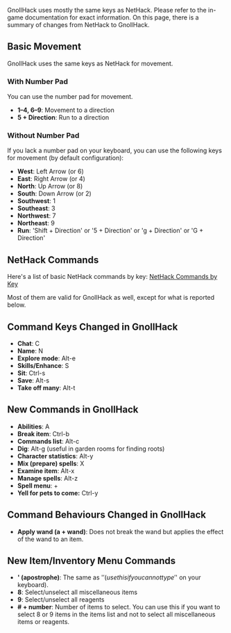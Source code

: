 GnollHack uses mostly the same keys as NetHack. Please refer to the in-game documentation for exact information. On this page, there is a summary of changes from NetHack to GnollHack.

## Basic Movement

GnollHack uses the same keys as NetHack for movement.

### With Number Pad

You can use the number pad for movement.
* **1–4, 6–9**: Movement to a direction
* **5 + Direction**: Run to a direction

### Without Number Pad

If you lack a number pad on your keyboard, you can use the following keys for movement (by default configuration):
* **West**: Left Arrow (or 6)
* **East**: Right Arrow (or 4)
* **North**: Up Arrow (or 8)
* **South**: Down Arrow (or 2)
* **Southwest**: 1
* **Southeast**: 3
* **Northwest**: 7
* **Northeast**: 9
* **Run**: 'Shift + Direction' or '5 + Direction' or 'g + Direction' or 'G + Direction'

## NetHack Commands

Here's a list of basic NetHack commands by key: [NetHack Commands by Key](https://nethackwiki.com/wiki/Commands_(by_key))

Most of them are valid for GnollHack as well, except for what is reported below.

## Command Keys Changed in GnollHack

* **Chat**: C
* **Name**: N
* **Explore mode**: Alt-e
* **Skills/Enhance**: S
* **Sit**: Ctrl-s
* **Save**: Alt-s
* **Take off many**: Alt-t

## New Commands in GnollHack

* **Abilities**: A
* **Break item**: Ctrl-b
* **Commands list**: Alt-c
* **Dig**: Alt-g (useful in garden rooms for finding roots)
* **Character statistics**: Alt-y
* **Mix (prepare) spells**: X
* **Examine item**: Alt-x
* **Manage spells**: Alt-z
* **Spell menu**: +
* **Yell for pets to come:** Ctrl-y

## Command Behaviours Changed in GnollHack

* **Apply wand (a + wand)**: Does not break the wand but applies the effect of the wand to an item.

## New Item/Inventory Menu Commands

* **' (apostrophe)**: The same as '$' (use this if you cannot type '$' on your keyboard).
* **8**: Select/unselect all miscellaneous items
* **9**: Select/unselect all reagents
* **# + number**: Number of items to select. You can use this if you want to select 8 or 9 items in the items list and not to select all miscellaneous items or reagents.